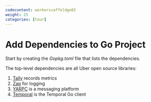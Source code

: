 ```yaml
---
codecontent: workerscaffoldgo02
weight: 25
categories: [tour]
---
```


# Add Dependencies to Go Project

Start by creating the *Gopkg.toml* file that lists the dependencies.

The top-level dependencies are all Uber open source libraries:

1. [Tally](https://github.com/uber-go/tally) records metrics
2. [Zap](https://github.com/uber-go/zap) for logging
3. [YARPC](https://github.com/yarpc/yarpc-go) is a messaging platform
4. [Temporal](https://github.com/temporalio/temporal-go-sdk) is the Temporal Go client
